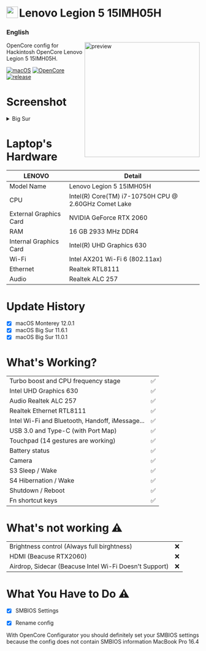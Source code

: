 <!-- omit in toc -->
# <img align="left" src="https://github.com/yusfklncc/HP-EliteBook-840-G5-Hackintosh/blob/main/Apple.png" width="30px" alt="preview">Lenovo Legion 5 15IMH05H

<h3> 
    English
</h3>

<img align="right" src="https://github.com/yusfklncc/Lenovo-Legion-5-Hackintosh/blob/main/Legion5.png?raw=true" width="300px" alt="preview">

OpenCore config for Hackintosh OpenCore Lenovo Legion 5 15IMH05H.

[![macOS](https://img.shields.io/badge/macOS-12.0.1-orange)](https://www.apple.com/tr/macos/big-sur/)
[![OpenCore](https://img.shields.io/badge/OpenCore-0.7.4-9cf)](https://github.com/acidanthera/OpenCorePkg)
[![release](https://img.shields.io/badge/download-lastest%20version-blue.svg)](https://github.com/relaxewdy/Lenovo-Legion-5-Hackintosh/releases)

# Screenshot
<details>
<summary>Big Sur</summary>

![](https://github.com/yusfklncc/Lenovo-Legion-5-Hackintosh/blob/main/Big%20Sur.png)

</details>

<!-- omit in toc -->
# Laptop's Hardware

| **LENOVO** | Detail                                                  |
| ------------------- | ------------------------------------------- |
| Model Name      | Lenovo Legion 5 15IMH05H      |
| CPU              | Intel(R) Core(TM) i7-10750H CPU @ 2.60GHz Comet Lake             |
| External Graphics Card              | NVIDIA GeForce RTX 2060                   |
| RAM           | 16 GB 2933 MHz DDR4    |
| Internal Graphics Card | Intel(R) UHD Graphics 630                     |
| Wi-Fi             | Intel AX201 Wi-Fi 6 (802.11ax) |
| Ethernet          | Realtek RTL8111            |
| Audio       | Realtek ALC 257                        |

# Update History
- [x] macOS Monterey 12.0.1
- [x] macOS Big Sur 11.6.1
- [x] macOS Big Sur 11.0.1

# What's Working?

|                                 |                                    |
| -----------------------------------  | -------- |
|  Turbo boost and CPU frequency stage |  ✅  |
|  Intel UHD Graphics 630              |  ✅  |
|  Audio Realtek ALC 257            |  ✅  |
|  Realtek Ethernet RTL8111            |  ✅  |
|  Intel Wi-Fi and Bluetooth, Handoff, iMessage...         |  ✅  |
|  USB 3.0 and Type-C (with Port Map)        |  ✅  |
|  Touchpad (14 gestures are working)   |  ✅  |
|  Battery status   |  ✅  |
|  Camera   |  ✅  |
|  S3 Sleep / Wake   |  ✅  |
|  S4 Hibernation / Wake   |  ✅  |
|  Shutdown / Reboot   |  ✅  |
|  Fn shortcut keys   |  ✅  | ❌
 
# What's not working ⚠️
|                                 |                                    |
| -----------------------------------  | -------- |
|  Brightness control (Always full birghtness) | ❌ |
|  HDMI (Beacuse RTX2060)    | ❌ |
|  Airdrop, Sidecar (Beacuse Intel Wi-Fi Doesn't Support) | ❌ |

# What You Have to Do ⚠️
- [x] SMBIOS Settings
- [x] Rename config

 
With OpenCore Configurator you should definitely set your SMBIOS settings because the config does not contain SMBIOS information MacBook Pro 16.4

